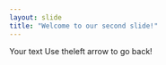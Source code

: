 ```yaml
---
layout: slide
title: "Welcome to our second slide!"
---
```

Your text
Use theleft arrow to go back!
